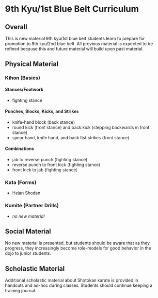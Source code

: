 # 9th Kyu/1st Blue Belt Curriculum

## Overall

This is new material 9th kyu/1st blue belt students learn to prepare for promotion to 8th kyu/2nd blue belt.
All previous material is expected to be refined because this and future material will build upon past material.

## Physical Material

### Kihon (Basics)

#### Stances/Footwork

* fighting stance

#### Punches, Blocks, Kicks, and Strikes

* knife-hand block (back stance)
* round kick (front stance) and back kick (stepping backwards in front stance)
* spear hand, knife hand, and back fist strikes (front stance)

#### Combinations

* jab to reverse punch (fighting stance)
* reverse punch to front kick (fighting stance)
* front kick to jab (fighting stance)

### Kata (Forms)

* Heian Shodan

### Kumite (Partner Drills)

* *no new material*

## Social Material

No new material is presented, but students should be aware that as they progress, they increasingly become
role-models for good behavior in the dojo to junior students.

## Scholastic Material

Additional scholastic material about Shotokan karate is provided in handouts and ad-hoc during classes. Students
should continue keeping a training journal.

